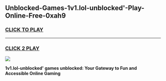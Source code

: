 
## Unblocked-Games-1v1.lol-unblocked'-Play-Online-Free-0xah9
<h3>
<a href="https://premium76.site?title=1v1.lol-unblocked'&ref=26A">CLICK TO PLAY</a></h3>
<hr>

<h3>
<a href="https://premium76.site?title=1v1.lol-unblocked'&ref=26A">CLICK 2 PLAY</a>
  
</h3>

<a href="https://premium76.site?title=1v1.lol-unblocked'&ref=26A"><img src="https://clearcache.store/games.png"></a>


**1v1.lol-unblocked' games unblocked: Your Gateway to Fun and Accessible Online Gaming**
